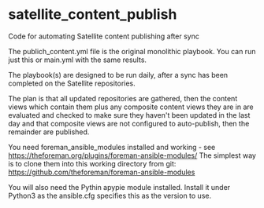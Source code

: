 # satellite_content_publish
Code for automating Satellite content publishing after sync

The publich_content.yml file is the original monolithic playbook. You can run just this or main.yml with the same results.

The playbook(s) are designed to be run daily, after a sync has been completed on the Satellite repositories.

The plan is that all updated repositories are gathered, then the content views which contain them plus any composite content views they are in are evaluated and checked to make sure they haven't been updated in the last day and that composite views are not configured to auto-publish, then the remainder are published.

You need foreman_ansible_modules installed and working - see https://theforeman.org/plugins/foreman-ansible-modules/
The simplest way is to clone them into this working directory from git: https://github.com/theforeman/foreman-ansible-modules

You will also need the Pythin apypie module installed. Install it under Python3 as the ansible.cfg specifies this as the version to use.
